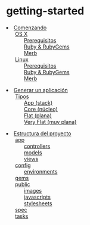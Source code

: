 # getting-started

 <li><a href='/es/getting-started/instructions'>Comenzando</a><ul style='list-style: none;'><li><a href='/es/getting-started/instructions#os_x'>OS X</a><ul style='list-style: none;'><li><a href='/es/getting-started/instructions#prerequisitos'>Prerequisitos</a></li><li><a href='/es/getting-started/instructions#ruby__rubygems'>Ruby &amp; RubyGems</a></li><li><a href='/es/getting-started/instructions#merb'>Merb</a></li></ul></li><li><a href='/es/getting-started/instructions#linux'>Linux</a><ul style='list-style: none;'><li><a href='/es/getting-started/instructions#prerequisitos'>Prerequisitos</a></li><li><a href='/es/getting-started/instructions#ruby__rubygems'>Ruby &amp; RubyGems</a></li><li><a href='/es/getting-started/instructions#merb'>Merb</a></li></ul></li></ul></li>

<li><a href='/es/getting-started/application'>Generar un aplicación</a><ul style='list-style: none;'><li><a href='/es/getting-started/application#tipos'>Tipos</a><ul style='list-style: none;'><li><a href='/es/getting-started/application#app_stack'>App (stack)</a></li><li><a href='/es/getting-started/application#core_núcleo'>Core (núcleo)</a></li><li><a href='/es/getting-started/application#flat_plana'>Flat (plana)</a></li><li><a href='/es/getting-started/application#very_flat_muy_plana'>Very Flat (muy plana)</a></li></ul></li></ul></li>

<li><a href='/es/getting-started/structure'>Estructura del proyecto</a><ul style='list-style: none;'><li><a href='/es/getting-started/structure#app'>app</a><ul style='list-style: none;'><li><a href='/es/getting-started/structure#controllers'>controllers</a></li><li><a href='/es/getting-started/structure#models'>models</a></li><li><a href='/es/getting-started/structure#views'>views</a></li></ul></li><li><a href='/es/getting-started/structure#config'>config</a><ul style='list-style: none;'><li><a href='/es/getting-started/structure#environments'>environments</a></li></ul></li><li><a href='/es/getting-started/structure#gems'>gems</a></li><li><a href='/es/getting-started/structure#public'>public</a><ul style='list-style: none;'><li><a href='/es/getting-started/structure#images'>images</a></li><li><a href='/es/getting-started/structure#javascripts'>javascripts</a></li><li><a href='/es/getting-started/structure#stylesheets'>stylesheets</a></li></ul></li><li><a href='/es/getting-started/structure#spec'>spec</a></li><li><a href='/es/getting-started/structure#tasks'>tasks</a></li></ul></li> 
